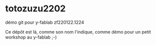 # totozuzu2202
démo git pour y-fablab
zf220122.1224

Ce dépôt est là, comme son nom l'indique, comme démo pour un petit workshop au y-fablab ;-)

